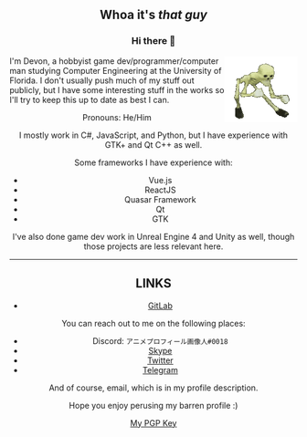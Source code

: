 <span align="center">
  <h2> Whoa it's <em>that guy</em> </h2>
  
  <h3> Hi there 👋</h3>
  <img src="https://raw.githubusercontent.com/deevonstutter/deevonstutter/master/629460346993901578.gif"
       align="right">
I'm Devon, a hobbyist game dev/programmer/computer man studying Computer Engineering at the University of Florida.
I don't usually push much of my stuff out publicly, but I have some interesting stuff in the works so I'll try to keep this
up to date as best I can.

Pronouns: He/Him 

I mostly work in C#, JavaScript, and Python, but I have experience with GTK+ and Qt C++ as well.

Some frameworks I have experience with:
- Vue.js
- ReactJS
- Quasar Framework
- Qt
- GTK

I've also done game dev work in Unreal Engine 4 and Unity as well, though those projects are less relevant here.

<hr>

## LINKS

- <a href="https://gitlab.com/deevonstutter">GitLab</a>

You can reach out to me on the following places:
- Discord: `アニメプロフィール画像人#0018`
- <a href="https://join.skype.com/invite/ts8iPg9Elvs8">Skype</a>
- <a  href="https://twitter.com/@deevonstutter">Twitter</a>
- <a href="https://t.me/deevonstutter">Telegram</a>

And of course, email, which is in my profile description.

Hope you enjoy perusing my barren profile :)

<a href="https://raw.githubusercontent.com/deevonstutter/deevonstutter/master/F292BCFDBC8C87D4B4E24220285E007E82A5CE8C.asc">My PGP Key</a>
</span>
<!--
**deevonstutter/deevonstutter** is a ✨ _special_ ✨ repository because its `README.md` (this file) appears on your GitHub profile.

Here are some ideas to get you started:

- 🔭 I’m currently working on ...
- 🌱 I’m currently learning ...
- 👯 I’m looking to collaborate on ...
- 🤔 I’m looking for help with ...
- 💬 Ask me about ...
- 📫 How to reach me: ...
- 😄 Pronouns: ...
- ⚡ Fun fact: ...
-->
